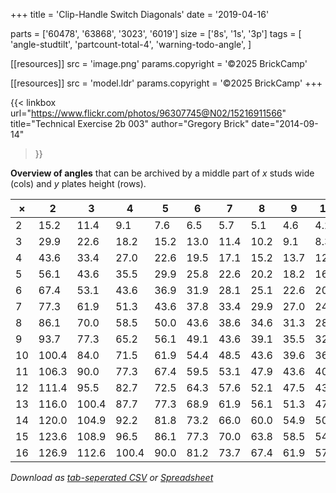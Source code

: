 +++
title = 'Clip-Handle Switch Diagonals'
date  = '2019-04-16'

parts = ['60478', '63868', '3023', '6019']
size  = ['8s', '1s', '3p']
tags  = [
  'angle-studtilt',
  'partcount-total-4',
  'warning-todo-angle',
]

[[resources]]
src              = 'image.png'
params.copyright = '©2025 BrickCamp'

[[resources]]
src              = 'model.ldr'
params.copyright = '©2025 BrickCamp'
+++

{{< linkbox
    url="https://www.flickr.com/photos/96307745@N02/15216911566"
    title="Technical Exercise 2b 003"
    author="Gregory Brick"
    date="2014-09-14"
>}}

**Overview of angles** that can be archived by a middle part of _x_ studs wide (cols) and _y_ plates height (rows).

| ×   | 2     | 3     | 4     | 5    | 6    | 7    | 8    | 9    | 10   | 11   | 12   | 13   | 14   | 15   | 16   |
| --- | ----- | ----- | ----- | ---- | ---- | ---- | ---- | ---- | ---- | ---- | ---- | ---- | ---- | ---- | ---- |
| 2   | 15.2  | 11.4  | 9.1   | 7.6  | 6.5  | 5.7  | 5.1  | 4.6  | 4.2  | 3.8  | 3.5  | 3.3  | 3.1  | 2.9  | 2.7  |
| 3   | 29.9  | 22.6  | 18.2  | 15.2 | 13.0 | 11.4 | 10.2 | 9.1  | 8.3  | 7.6  | 7.0  | 6.5  | 6.1  | 5.7  | 5.4  |
| 4   | 43.6  | 33.4  | 27.0  | 22.6 | 19.5 | 17.1 | 15.2 | 13.7 | 12.5 | 11.4 | 10.5 | 9.8  | 9.1  | 8.6  | 8.1  |
| 5   | 56.1  | 43.6  | 35.5  | 29.9 | 25.8 | 22.6 | 20.2 | 18.2 | 16.6 | 15.2 | 14.0 | 13.0 | 12.2 | 11.4 | 10.8 |
| 6   | 67.4  | 53.1  | 43.6  | 36.9 | 31.9 | 28.1 | 25.1 | 22.6 | 20.6 | 18.9 | 17.5 | 16.3 | 15.2 | 14.3 | 13.4 |
| 7   | 77.3  | 61.9  | 51.3  | 43.6 | 37.8 | 33.4 | 29.9 | 27.0 | 24.6 | 22.6 | 20.9 | 19.5 | 18.2 | 17.1 | 16.1 |
| 8   | 86.1  | 70.0  | 58.5  | 50.0 | 43.6 | 38.6 | 34.6 | 31.3 | 28.6 | 26.3 | 24.3 | 22.6 | 21.1 | 19.9 | 18.7 |
| 9   | 93.7  | 77.3  | 65.2  | 56.1 | 49.1 | 43.6 | 39.1 | 35.5 | 32.4 | 29.9 | 27.7 | 25.8 | 24.1 | 22.6 | 21.3 |
| 10  | 100.4 | 84.0  | 71.5  | 61.9 | 54.4 | 48.5 | 43.6 | 39.6 | 36.2 | 33.4 | 31.0 | 28.8 | 27.0 | 25.4 | 23.9 |
| 11  | 106.3 | 90.0  | 77.3  | 67.4 | 59.5 | 53.1 | 47.9 | 43.6 | 40.0 | 36.9 | 34.2 | 31.9 | 29.9 | 28.1 | 26.5 |
| 12  | 111.4 | 95.5  | 82.7  | 72.5 | 64.3 | 57.6 | 52.1 | 47.5 | 43.6 | 40.3 | 37.4 | 34.9 | 32.7 | 30.8 | 29.0 |
| 13  | 116.0 | 100.4 | 87.7  | 77.3 | 68.9 | 61.9 | 56.1 | 51.3 | 47.1 | 43.6 | 40.5 | 37.8 | 35.5 | 33.4 | 31.5 |
| 14  | 120.0 | 104.9 | 92.2  | 81.8 | 73.2 | 66.0 | 60.0 | 54.9 | 50.6 | 46.9 | 43.6 | 40.8 | 38.2 | 36.0 | 34.0 |
| 15  | 123.6 | 108.9 | 96.5  | 86.1 | 77.3 | 70.0 | 63.8 | 58.5 | 54.0 | 50.0 | 46.6 | 43.6 | 40.9 | 38.6 | 36.5 |
| 16  | 126.9 | 112.6 | 100.4 | 90.0 | 81.2 | 73.7 | 67.4 | 61.9 | 57.2 | 53.1 | 49.6 | 46.4 | 43.6 | 41.1 | 38.9 |

_Download as [tab-seperated CSV](table.csv) or [Spreadsheet](table.ods)_
